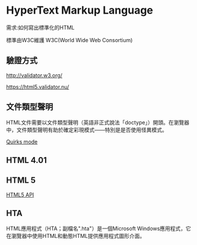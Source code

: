 # HyperText Markup Language #
需求:如何寫出標準化的HTML

標準由W3C維護
W3C(World Wide Web Consortium) 

## 驗證方式 ##
http://validator.w3.org/

https://html5.validator.nu/

## 文件類型聲明 ##
HTML文件需要以文件類型聲明（英語非正式說法「doctype」）開頭。在瀏覽器中，文件類型聲明有助於確定彩現模式——特別是是否使用怪異模式。

[Quirks mode](https://www.wikiwand.com/en/Quirks_mode)

## HTML 4.01 ##
<!DOCTYPE HTML PUBLIC "-//W3C//DTD HTML 4.01//EN" "http://www.w3.org/TR/html4/strict.dtd">

## HTML 5 ##
<!DOCTYPE html>

[HTML5 API](https://upload.wikimedia.org/wikipedia/commons/thumb/7/7f/HTML5_APIs_and_related_technologies_taxonomy_and_status.svg/1280px-HTML5_APIs_and_related_technologies_taxonomy_and_status.svg.png?1484236371685)

## HTA ##
HTML應用程式（HTA；副檔名".hta"）是一個Microsoft Windows應用程式，它在瀏覽器中使用HTML和動態HTML提供應用程式圖形介面。

